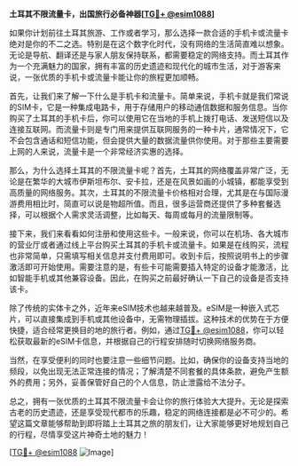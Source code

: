 **土耳其不限流量卡，出国旅行必备神器[[TG💪+ @esim1088](https://t.me/s/esim1088)]**

如果你计划前往土耳其旅游、工作或者学习，那么选择一款合适的手机卡或流量卡绝对是你的不二之选。特别是在这个数字化时代，没有网络的生活简直难以想象。无论是导航、翻译还是与家人朋友保持联系，都需要稳定的网络支持。而土耳其作为一个充满魅力的国家，拥有丰富的历史遗迹和现代化的城市生活，对于游客来说，一张优质的手机卡或流量卡能让你的旅程更加顺畅。

首先，让我们来了解一下什么是手机卡和流量卡。简单来说，手机卡就是我们常说的SIM卡，它是一种集成电路卡，用于存储用户的移动通信数据和服务信息。当你购买了土耳其的手机卡后，你可以使用它在当地的手机上拨打电话、发送短信以及连接互联网。而流量卡则是专门用来提供互联网服务的一种卡片，通常情况下，它不会包含通话和短信功能，但会提供大量的数据流量供你使用。对于那些主要需要上网的人来说，流量卡是一个非常经济实惠的选择。

那么，为什么选择土耳其的不限流量卡呢？首先，土耳其的网络覆盖非常广泛，无论是在繁华的大城市伊斯坦布尔、安卡拉，还是在风景如画的小城镇，都能享受到高质量的网络服务。其次，土耳其的不限流量卡价格相对合理，尤其是在与国际漫游费用相比时，简直可以说是物超所值。而且，很多运营商还提供了多种套餐选择，可以根据个人需求灵活调整，比如每天、每周或每月的流量限制等。

接下来，我们来看看如何注册和使用这些卡。一般来说，你可以在机场、各大城市的营业厅或者通过线上平台购买土耳其的手机卡或流量卡。如果是在线购买，流程也非常简单，只需填写相关信息并支付费用即可。收到卡后，按照说明书上的步骤激活即可开始使用。需要注意的是，有些卡可能需要插入特定的设备才能激活，比如智能手机或其他兼容设备。因此，在购买之前最好确认一下自己的设备是否支持该卡。

除了传统的实体卡之外，近年来eSIM技术也越来越普及。eSIM是一种嵌入式芯片，可以直接集成到手机或其他设备中，无需物理插拔。这种技术的优势在于方便快捷，适合经常更换目的地的旅行者。例如，通过[TG💪+ @esim1088](https://t.me/s/esim1088)，你可以轻松获取最新的eSIM卡信息，并根据自己的行程安排随时切换网络服务商。

当然，在享受便利的同时也要注意一些细节问题。比如，确保你的设备支持当地的频段，以免出现无法正常连接的情况；了解清楚不同套餐的具体条款，避免产生额外的费用；另外，妥善保管好自己的个人信息，防止泄露给不法分子。

总之，拥有一张优质的土耳其不限流量卡会让你的旅行体验大大提升。无论是探索古老的历史遗迹，还是享受现代都市的乐趣，稳定的网络连接都是必不可少的。希望这篇文章能够帮助到即将踏上土耳其之旅的朋友们，让大家能够更好地规划自己的行程，尽情享受这片神奇土地的魅力！

[[TG💪+ @esim1088](https://t.me/s/esim1088) ![Image](https://i.postimg.cc/4NQfJmqS/Snipaste-2025-05-13-00-14-12.png)]